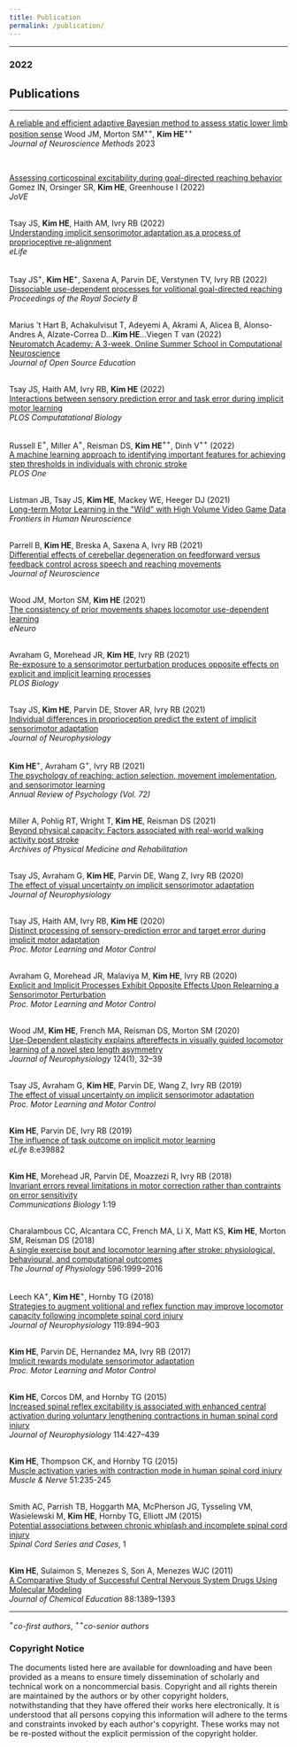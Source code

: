 ```yaml
---
title: Publication
permalink: /publication/
---
```




<hr>

### 2022

## **Publications** ##  
----
 
[A reliable and efficient adaptive Bayesian method to assess static lower limb position sense][1] 
Wood JM, Morton SM$^{+ +}$, **Kim HE**$^{+ +}$   
*Journal of Neuroscience Methods* 2023

&nbsp;   

[Assessing corticospinal excitability during goal-directed reaching behavior][2] 
Gomez IN, Orsinger SR, **Kim HE**, Greenhouse I (2022)  
*JoVE*  
&nbsp;  

Tsay JS, **Kim HE**, Haith AM, Ivry RB (2022)   
[Understanding implicit sensorimotor adaptation as a process of proprioceptive re-alignment][3]   
*eLife*  
&nbsp;  

Tsay JS$^{+}$, **Kim HE**$^{+}$, Saxena A, Parvin DE, Verstynen TV, Ivry RB (2022)   
[Dissociable use-dependent processes for volitional goal-directed reaching][4]  
*Proceedings of the Royal Society B*  
&nbsp;  

  
Marius ’t Hart B, Achakulvisut T, Adeyemi A, Akrami A, Alicea B, Alonso-Andres A, Alzate-Correa D...**Kim HE**...Viegen T van (2022)  
[Neuromatch Academy: A 3-week, Online Summer School in Computational Neuroscience][5]  
*Journal of Open Source Education*  
&nbsp;  


Tsay JS, Haith AM, Ivry RB, **Kim HE** (2022)  
[Interactions between sensory prediction error and task error during implicit motor learning][6]  
*PLOS Computatational Biology*  
&nbsp;

Russell E$^{+}$, Miller A$^{+}$, Reisman DS, **Kim HE**$^{+ +}$, Dinh V$^{+ +}$ (2022)  
[A machine learning approach to identifying important features for achieving step thresholds in individuals with chronic stroke][7]  
*PLOS One*    
&nbsp;   

Listman JB, Tsay JS, **Kim HE**, Mackey WE, Heeger DJ (2021)  
[Long-term Motor Learning in the "Wild" with High Volume Video Game Data][8]  
*Frontiers in Human Neuroscience*  
&nbsp;

Parrell B, **Kim HE**, Breska A, Saxena A, Ivry RB (2021)  
[Differential effects of cerebellar degeneration on feedforward versus feedback control across speech and reaching movements][9]  
*Journal of Neuroscience*  
&nbsp; 

Wood JM, Morton SM, **Kim HE** (2021)  
[The consistency of prior movements shapes locomotor use-dependent learning][10]  
*eNeuro*  
&nbsp;

Avraham G, Morehead JR, **Kim HE**, Ivry RB (2021)  
[Re-exposure to a sensorimotor perturbation produces opposite effects on explicit and implicit learning processes][11]   
*PLOS Biology*  
&nbsp;

Tsay JS, **Kim HE**, Parvin DE, Stover AR, Ivry RB (2021)  
[Individual differences in proprioception predict the extent of implicit sensorimotor adaptation][12]   
*Journal of Neurophysiology*  
&nbsp;  

**Kim HE**$^{+}$, Avraham G$^{+}$, Ivry RB (2021)   
[The psychology of reaching: action selection, movement implementation, and sensorimotor learning][13]  
*Annual Review of Psychology (Vol. 72)*  
&nbsp;  

Miller A, Pohlig RT, Wright T, **Kim HE**, Reisman DS (2021)  
[Beyond physical capacity: Factors associated with real-world walking activity post stroke][14]  
*Archives of Physical Medicine and Rehabilitation*  
&nbsp;  

Tsay JS, Avraham G, **Kim HE**, Parvin DE, Wang Z, Ivry RB (2020)  
[The effect of visual uncertainty on implicit sensorimotor adaptation][15]   
*Journal of Neurophysiology*   
&nbsp;  
  

Tsay JS, Haith AM, Ivry RB, **Kim HE** (2020)   
[Distinct processing of sensory-prediction error and target error during implicit motor adaptation][16]  
*Proc. Motor Learning and Motor Control*  
&nbsp; 

Avraham G, Morehead JR, Malaviya M, **Kim HE**, Ivry RB (2020)  
[Explicit and Implicit Processes Exhibit Opposite Effects Upon Relearning a Sensorimotor Perturbation][17]  
*Proc. Motor Learning and Motor Control*  
&nbsp; 

Wood JM, **Kim HE**, French MA, Reisman DS, Morton SM (2020)  
[Use-Dependent plasticity explains aftereffects in visually guided locomotor learning of a novel step length asymmetry][18]  
*Journal of Neurophysiology* 124(1), 32–39

&nbsp;  
Tsay JS, Avraham G, **Kim HE**, Parvin DE, Wang Z, Ivry RB (2019)  
[The effect of visual uncertainty on implicit sensorimotor adaptation][19]  
*Proc. Motor Learning and Motor Control*

&nbsp;   
**Kim HE**, Parvin DE, Ivry RB (2019)  
[The influence of task outcome on implicit motor learning][20]  
*eLife* 8:e39882  
  
&nbsp;  
**Kim HE**, Morehead JR, Parvin DE, Moazzezi R, Ivry RB (2018)  
[Invariant errors reveal limitations in motor correction rather than contraints on error sensitivity][21]  
*Communications Biology* 1:19

&nbsp;  
Charalambous CC, Alcantara CC, French MA, Li X, Matt KS, **Kim HE**, Morton SM, Reisman DS (2018)  
[A single exercise bout and locomotor learning after stroke: physiological, behavioural, and computational outcomes][22]  
*The Journal of Physiology* 596:1999–2016 

&nbsp;  
Leech KA$^{+}$, **Kim HE**$^{+}$, Hornby TG (2018)  
[Strategies to augment volitional and reflex function may improve locomotor capacity following incomplete spinal cord injury][23]  
*Journal of Neurophysiology* 119:894–903 

&nbsp;  
**Kim HE**, Parvin DE, Hernandez MA, Ivry RB (2017)  
[Implicit rewards modulate sensorimotor adaptation][24]  
*Proc. Motor Learning and Motor Control*

&nbsp;  
**Kim HE**, Corcos DM, and Hornby TG (2015)  
[Increased spinal reflex excitability is associated with enhanced central activation during voluntary lengthening contractions in human spinal cord injury][25]  
*Journal of Neurophysiology* 114:427–439

&nbsp;  
**Kim HE**, Thompson CK, and Hornby TG (2015)  
[Muscle activation varies with contraction mode in human spinal cord injury][26]  
*Muscle & Nerve* 51:235-245

&nbsp;  
Smith AC, Parrish TB, Hoggarth MA, McPherson JG, Tysseling VM, Wasielewski M, **Kim HE**, Hornby TG, Elliott JM (2015)  
[Potential associations between chronic whiplash and incomplete spinal cord injury][27]  
*Spinal Cord Series and Cases*, 1

&nbsp;  
**Kim HE**, Sulaimon S, Menezes S, Son A, Menezes WJC (2011)  
[A Comparative Study of Successful Central Nervous System Drugs Using Molecular Modeling][28]  
*Journal of Chemical Education* 88:1389–1393  

---

$^{+}$*co-first authors*, $^{++}$*co-senior authors*

  


  [1]: https://www.biorxiv.org/content/10.1101/2023.01.23.525102v1
  [2]: https://review.jove.com/t/64238/assessing-corticospinal-excitability-during-goal-directed-reaching
  [3]: https://elifesciences.org/articles/76639
  [4]: https://royalsocietypublishing.org/doi/10.1098/rspb.2022.0415
  [5]: https://jose.theoj.org/papers/10.21105/jose.00118
  [6]: https://journals.plos.org/ploscompbiol/article?id=10.1371/journal.pcbi.1010005
  [7]: http://Russell%20E$%5E%7B+%7D$,%20Miller%20A$%5E%7B+%7D$,%20Reisman%20DS,%20**Kim%20HE**$%5E%7B+%20+%7D$,%20Dinh%20V$%5E%7B+%20+%7D$%20%282022%29%20%20%20%5BA%20machine%20learning%20approach%20to%20identifying%20important%20features%20for%20achieving%20step%20thresholds%20in%20individuals%20with%20chronic%20stroke%5D%5B1%5D%20%20%20*medRxiv*%20%20%20&nbsp;
  [8]: https://www.frontiersin.org/articles/10.3389/fnhum.2021.777779/full
  [9]: https://osf.io/abhyd/
  [10]: https://www.eneuro.org/content/early/2021/07/30/ENEURO.0265-20.2021
  [11]: https://journals.plos.org/plosbiology/article/comments?id=10.1371/journal.pbio.3001147
  [12]: https://osf.io/rdjsq/
  [13]: https://osf.io/fjtdh/
  [14]: https://osf.io/vem8h/
  [15]: https://osf.io/8z36c/
  [16]: http://www.motor-conference.org/openconf.php
  [17]: http://www.motor-conference.org/openconf.php
  [18]: https://osf.io/b74nc/
  [19]: https://osf.io/dj9g5/
  [20]: https://osf.io/fu9c3/
  [21]: https://osf.io/j3xmz/
  [22]: https://osf.io/ber7m/
  [23]: https://osf.io/d4zbw/
  [24]: https://osf.io/fc2xj/
  [25]: https://osf.io/erhx9/
  [26]: https://osf.io/cvr7u/
  [27]: https://osf.io/s79qa/
  [28]: https://osf.io/ugawt/


### Copyright Notice

The documents listed here are available for downloading and have been provided as a means to ensure timely dissemination of scholarly and technical work on a noncommercial basis. Copyright and all rights therein are maintained by the authors or by other copyright holders, notwithstanding that they have offered their works here electronically. It is understood that all persons copying this information will adhere to the terms and constraints invoked by each author's copyright. These works may not be re-posted without the explicit permission of the copyright holder.
